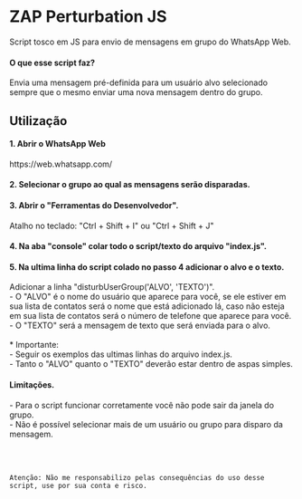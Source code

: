 # ZAP Perturbation JS

Script tosco em JS para envio de mensagens em grupo do WhatsApp Web.

#### O que esse script faz?
<p>Envia uma mensagem pré-definida para um usuário alvo selecionado sempre que o mesmo enviar uma nova mensagem dentro do grupo.</p>

## Utilização

#### 1. Abrir o WhatsApp Web
<p>https://web.whatsapp.com/</p>

#### 2. Selecionar o grupo ao qual as mensagens serão disparadas.

#### 3. Abrir o "Ferramentas do Desenvolvedor".
<p>Atalho no teclado: "Ctrl + Shift + I" ou "Ctrl + Shift + J"</p>

#### 4. Na aba "console" colar todo o script/texto do arquivo "index.js".

#### 5. Na ultima linha do script colado no passo 4 adicionar o alvo e o texto.
<p>Adicionar a linha "disturbUserGroup('ALVO', 'TEXTO')".<br/>
- O "ALVO" é o nome do usuário que aparece para você, se ele estiver em sua lista de contatos será o nome que está adicionado lá, caso não esteja em sua lista de contatos será o número de telefone que aparece para você.<br/>
- O "TEXTO" será a mensagem de texto que será enviada para o alvo.<br/>
<br/>
* Importante:<br/>
- Seguir os exemplos das ultimas linhas do arquivo index.js.<br/>
- Tanto o "ALVO" quanto o "TEXTO" deverão estar dentro de aspas simples.
</p>

#### Limitações.
<p>
- Para o script funcionar corretamente você não pode sair da janela do grupo.<br/>
- Não é possível selecionar mais de um usuário ou grupo para disparo da mensagem.
 </p>
 
<br/>
<br/>

`Atenção: Não me responsabilizo pelas consequências do uso desse script, use por sua conta e risco.`
